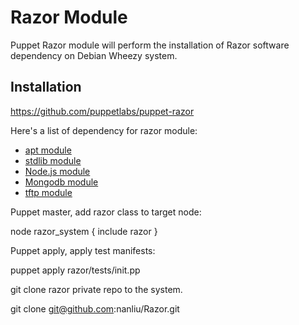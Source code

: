 # Razor Module

Puppet Razor module will perform the installation of Razor software dependency
on Debian Wheezy system.

## Installation

https://github.com/puppetlabs/puppet-razor

Here's a list of dependency for razor module:

* [apt module](https://github.com/puppetlabs/puppet-apt)
* [stdlib module](https://github.com/puppetlabs/puppet-stdlib)
* [Node.js module](https://github.com/nanliu/puppet-nodejs)
* [Mongodb module](https://github.com/nanliu/puppet-mongodb)
* [tftp module](https://github.com/nanliu/puppet-tftp)

Puppet master, add razor class to target node:

   node razor_system {
     include razor
   }

Puppet apply, apply test manifests:

   puppet apply razor/tests/init.pp

git clone razor private repo to the system.

   git clone git@github.com:nanliu/Razor.git
